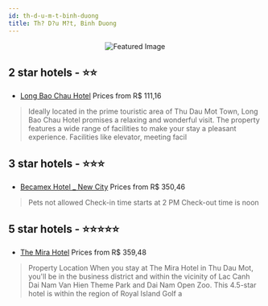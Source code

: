 ```yaml
---
id: th-d-u-m-t-binh-duong
title: Th? D?u M?t, Binh Duong
---
```


<center><img src="https://i.travelapi.com/hotels/9000000/8640000/8633000/8632952/d63db33c_z.jpg" alt="Featured Image" /></center>


##  2 star hotels - ⭐️⭐️

-    [Long Bao Chau Hotel](https://us.hurb.com/hotels/th-d-u-m-t/long-bao-chau-hotel-JNP-JP135370?cmp=18055) Prices from R$ 111,16
   > Ideally located in the prime touristic area of Thu Dau Mot Town, Long Bao Chau Hotel promises a relaxing and wonderful visit. The property features a wide range of facilities to make your stay a pleasant experience. Facilities like elevator, meeting facil

##  3 star hotels - ⭐️⭐️⭐️

-    [Becamex Hotel _ New City](https://us.hurb.com/hotels/th-d-u-m-t/becamex-hotel-new-city-JNP-JP01026D?cmp=18055) Prices from R$ 350,46
   > Pets not allowed  Check-in time starts at 2 PM  Check-out time is noon

##  5 star hotels - ⭐️⭐️⭐️⭐️⭐️

-    [The Mira Hotel](https://us.hurb.com/hotels/th-d-u-m-t/the-mira-hotel-JNP-JP135391?cmp=18055) Prices from R$ 359,48
   > Property Location When you stay at The Mira Hotel in Thu Dau Mot, you&apos;ll be in the business district and within the vicinity of Lac Canh Dai Nam Van Hien Theme Park and Dai Nam Open Zoo. This 4.5-star hotel is within the region of Royal Island Golf a
